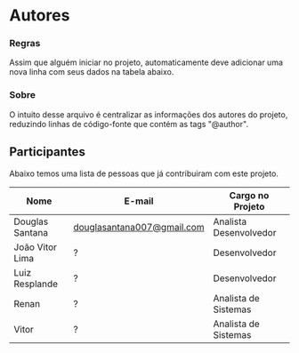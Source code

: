 Autores
=======

### Regras

Assim que alguém iniciar no projeto, automaticamente deve adicionar uma nova linha com seus dados na tabela abaixo.

### Sobre

O intuito desse arquivo é centralizar as informações dos autores do projeto, reduzindo linhas de código-fonte que contém as tags "@author".

## Participantes

Abaixo temos uma lista de pessoas que já contribuiram com este projeto.

Nome                                   |  E-mail                                      |  Cargo no Projeto                |
--------------------------------- | ------------------------------------- | -------------------------------- |
Douglas Santana                  | douglasantana007@gmail.com | Analista Desenvolvedor	   |
João Vitor Lima                   |                ?                                  | Desenvolvedor                   |
Luiz Resplande                    |                ?                                  | Desenvolvedor                   |
Renan                                  |                ?                                  | Analista de Sistemas              |
Vitor                                     |                ?                                  | Analista de Sistemas           |
